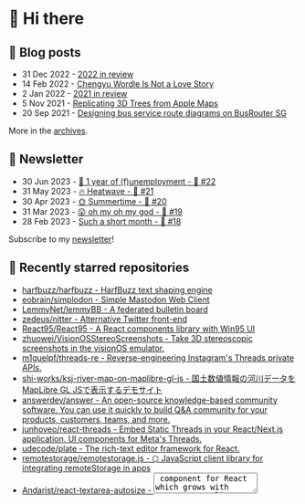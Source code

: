 # 👋 Hi there

## 📝 Blog posts

<!-- feed start -->
- 31 Dec 2022 - [2022 in review](https://cheeaun.com/blog/2022/12/2022-in-review/)
- 14 Feb 2022 - [Chengyu Wordle Is Not a Love Story](https://cheeaun.com/blog/2022/02/chengyu-wordle-is-not-a-love-story/)
- 2 Jan 2022 - [2021 in review](https://cheeaun.com/blog/2022/01/2021-in-review/)
- 5 Nov 2021 - [Replicating 3D Trees from Apple Maps](https://cheeaun.com/blog/2021/11/replicating-3d-trees-apple-maps/)
- 20 Sep 2021 - [Designing bus service route diagrams on BusRouter SG](https://cheeaun.com/blog/2021/09/bus-service-route-diagrams-busrouter-sg/)
<!-- feed end -->

More in the [archives](https://cheeaun.com/blog/archives/).

## 📰 Newsletter

<!-- newsletter start -->
- 30 Jun 2023 - [🎂 1 year of (f)unemployment - 🥫 #22](https://cheeaun.substack.com/p/1-year-of-funemployment-22)
- 31 May 2023 - [🔥 Heatwave - 🥫 #21](https://cheeaun.substack.com/p/heatwave-21)
- 30 Apr 2023 - [🌞 Summertime - 🥫 #20](https://cheeaun.substack.com/p/summertime-20)
- 31 Mar 2023 - [😲 oh my oh my god - 🥫 #19](https://cheeaun.substack.com/p/oh-my-oh-my-god-19)
- 28 Feb 2023 - [Such a short month - 🥫 #18](https://cheeaun.substack.com/p/such-a-short-month-18)
<!-- newsletter end -->

Subscribe to my [newsletter](https://cheeaun.substack.com/)!

## 🌟 Recently starred repositories

<!-- starred repos start -->
- [harfbuzz/harfbuzz - HarfBuzz text shaping engine](https://github.com/harfbuzz/harfbuzz)
- [eobrain/simplodon - Simple Mastodon Web Client](https://github.com/eobrain/simplodon)
- [LemmyNet/lemmyBB - A federated bulletin board](https://github.com/LemmyNet/lemmyBB)
- [zedeus/nitter - Alternative Twitter front-end](https://github.com/zedeus/nitter)
- [React95/React95 - A React components library with Win95 UI](https://github.com/React95/React95)
- [zhuowei/VisionOSStereoScreenshots - Take 3D stereoscopic screenshots in the visionOS emulator.](https://github.com/zhuowei/VisionOSStereoScreenshots)
- [m1guelpf/threads-re - Reverse-engineering Instagram's Threads private APIs.](https://github.com/m1guelpf/threads-re)
- [shi-works/ksj-river-map-on-maplibre-gl-js - 国土数値情報の河川データをMapLibre GL JSで表示するデモサイト](https://github.com/shi-works/ksj-river-map-on-maplibre-gl-js)
- [answerdev/answer - An open-source knowledge-based community software. You can use it quickly to build Q&A community for your products, customers, teams, and more.](https://github.com/answerdev/answer)
- [junhoyeo/react-threads - Embed Static Threads in your React/Next.js application. UI components for Meta's Threads.](https://github.com/junhoyeo/react-threads)
- [udecode/plate - The rich-text editor framework for React.](https://github.com/udecode/plate)
- [remotestorage/remotestorage.js - ⬡ JavaScript client library for integrating remoteStorage in apps](https://github.com/remotestorage/remotestorage.js)
- [Andarist/react-textarea-autosize - <textarea /> component for React which grows with content](https://github.com/Andarist/react-textarea-autosize)
- [mend/togithub.com](https://github.com/mend/togithub.com)
- [junhoyeo/threads-api - Unofficial, Reverse-Engineered Node.js/TypeScript client for Meta's Threads. Supports Read and Write. Web UI Included.](https://github.com/junhoyeo/threads-api)
<!-- starred repos end -->

See more of [my starred repos](https://github.com/stars/cheeaun/).
